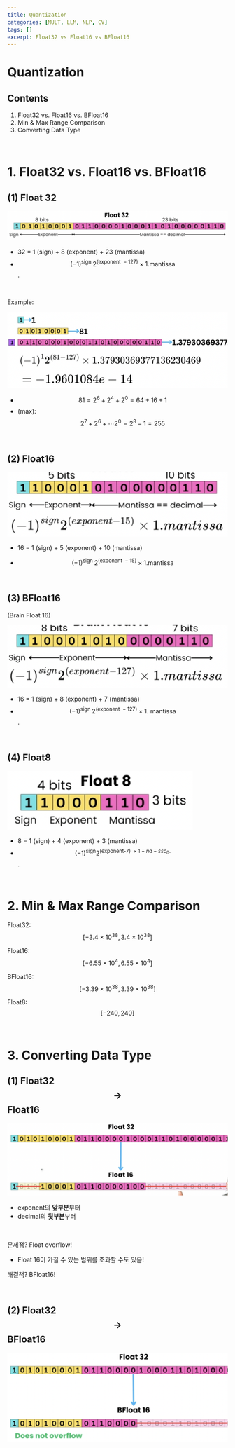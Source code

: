 ```yaml
---
title: Quantization
categories: [MULT, LLM, NLP, CV]
tags: []
excerpt: Float32 vs Float16 vs BFloat16
---
```


<script src="https://cdn.mathjax.org/mathjax/latest/MathJax.js?config=TeX-AMS-MML_HTMLorMML" type="text/javascript"></script>

# Quantization

## Contents

1. Float32 vs. Float16 vs. BFloat16
2. Min & Max Range Comparison
3. Converting Data Type

<br>

# 1. Float32 vs. Float16 vs. BFloat16

## (1) Float 32

![figure2](/assets/img/llm/img496.png)

- 32 = 1 (sign) + 8 (exponent) + 23 (mantissa)
- $$(-1)^{\text {sign }} 2^{(\text {exponent }-127)} \times 1 \text {.mantissa }$$.

<br>

Example:

![figure2](/assets/img/llm/img497.png)

- $$81= 2^{6} + 2^4 + 2^0 = 64 + 16 +1$$
- (max): $$2^7 + 2^6+ \cdots 2^0 = 2^8-1 =255$$

<br>

## (2) Float16

![figure2](/assets/img/llm/img498.png)

- 16 = 1 (sign) + 5 (exponent) + 10 (mantissa)

- $$(-1)^{\text {sign }} 2^{(\text {exponent }-15)} \times 1 \text {.mantissa }$$

<br>

## (3) BFloat16

(Brain Float 16)

![figure2](/assets/img/llm/img499.png)

- 16 = 1 (sign) + 8 (exponent) + 7 (mantissa)
- $$(-1)^{\text {sign }} 2^{(\text {exponent }-127)} \times 1 . \text { mantissa }$$.

<br>

## (4) Float8

![figure2](/assets/img/llm/img500.png)

- 8 = 1 (sign) + 4 (exponent) + 3 (mantissa)
- $$(-1)^{\operatorname{sign}} 2^{\left(\text {exponent-7) } \times 1-n a-s s c_0 .\right.}$$.

<br>

# 2. Min & Max Range Comparison

Float32: $$\left[-3.4 \times 10^{38}, 3.4 \times 10^{38}\right]$$

Float16: $$\left[-6.55 \times 10^4, 6.55 \times 10^4\right]$$

BFloat16: $$\left[-3.39 \times 10^{38}, 3.39 \times 10^{38}\right]$$

Float8: $$[-240,240]$$

<br>

# 3. Converting Data Type

## (1) Float32 $$\rightarrow$$ Float16

![figure2](/assets/img/llm/img501.png)

- exponent의 **앞부분**부터
- decimal의 **뒷부분**부터

<br>

문제점? Float overflow!

- Float 16이 가질 수 있는 범위를 초과할 수도 있음!

해결책? BFloat16!

<br>

## (2) Float32 $$\rightarrow$$ BFloat16 

![figure2](/assets/img/llm/img502.png)

